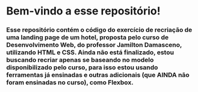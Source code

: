 # Bem-vindo a esse repositório!

### Esse repositório contém o código do exercício de recriação de uma landing page de um hotel, proposta pelo curso de Desenvolvimento Web, do professor Jamilton Damasceno, utilizando HTML e CSS. Ainda não está finalizado, estou buscando recriar apenas se baseando no modelo disponibilizado pelo curso, para isso estou usando ferramentas já ensinadas e outras adicionais (que AINDA não foram ensinadas no curso), como Flexbox.

  